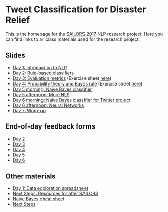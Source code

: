 # Tweet Classification for Disaster Relief

This is the homepage for the [SAILORS 2017](http://sailors.stanford.edu/) NLP research project. 
Here you can find links to all class materials used for the research project.

## Slides
* [Day 1: Introduction to NLP](https://docs.google.com/presentation/d/1ETVn3Zpqy7Cmv7LuqG-kJ2zwR7Yz8BQUMgnzTkC6fwY/edit?usp=sharing)
* [Day 2: Rule-based classifiers](https://docs.google.com/presentation/d/1aWweVcIf1XBHu8okf5k3d_KXqObxHHx9W_ljCdm2jyw/edit?usp=sharing)
* [Day 3: Evaluation metrics](https://docs.google.com/presentation/d/1nfideUIXIcslK9eLNrtxVGyaJG8KJlq1heI-A4YJn_w/edit?usp=sharing) (Exercise sheet [here](https://docs.google.com/document/d/1IyynNr2hVJY8LOzFEBKRXNJ71usqfPQuR81lrFjEcPc/edit?usp=sharing))
* [Day 4: Probability theory and Bayes rule](https://docs.google.com/presentation/d/1nOEo5AKcdwBjdhNLj1yP0CTw508H6I34BjU6yxRZ9ck/view) 
(Exercise sheet [here](https://docs.google.com/document/d/1u8pY6YicTEa3xZI6QxcPfrZ8A9mIJYxjA4iL6hpSB9c/edit?usp=sharing))
* [Day 5 morning: Naive Bayes classifier](https://docs.google.com/presentation/d/1EM6BmNpjo5QdymzkUUfWdwNxuIw-AZtzGjswcW-ioMY/edit?usp=sharing)
* [Day 5 afternoon: More NLP](https://docs.google.com/presentation/d/1biWvkfLANZWiwvePX7WWcKI5JNNMJ9XSewZDwyHmCC8/edit?usp=sharing)
* [Day 6 morning: Naive Bayes classifier for Twitter project](https://docs.google.com/presentation/d/1qIdeh8nYIOHztvkK5DfN-86VX9RHJiV7CAOKf7MbL8M/edit?usp=sharing)
* [Day 6 afternoon: Neural Networks](https://docs.google.com/presentation/d/1D23sp1JVwPbORXlnQ8D7fpePdxjNSuoGO0IfZLKT4zY/edit?usp=sharing)
* [Day 7: Wrap-up](https://docs.google.com/presentation/d/128LUceybBh4ORH04Wwe9MqFCWz-fDJVZ08CF1q9V9Ro/edit?usp=sharing)


## End-of-day feedback forms
* [Day 2](https://docs.google.com/forms/d/e/1FAIpQLSeAMNSPJGDPmf3ULEM0ZQ2vECLOV7CSdBOUg2hmFEcv3SB3UA/viewform?usp=sf_link)
* [Day 3](https://goo.gl/forms/pGjUsWqQLfgLnDNm1)
* [Day 4](https://docs.google.com/forms/d/e/1FAIpQLSeS-wkRL0znhCG9sEDMcqk9MB7V7my8M6ysXWK0RMu81WS1FA/viewform)
* [Day 5](https://goo.gl/forms/dVgZQBq1KS9QJR6a2)
* [Day 6](https://goo.gl/forms/WJ0P8hnjAClNmbuy1)

## Other materials
* [Day 1: Data exploration spreadsheet](https://docs.google.com/spreadsheets/d/1EC83i5jhi5TjQTT4XN0v4CScZcie9WloASPGSEdJ2mY/edit?usp=sharing)
* [Next Steps: Resources for after SAILORS](https://docs.google.com/document/d/1_byDijN6Mc0Gk7phL5e5dmVuhyMkkZDNoEsXXvnfzPw/edit?usp=sharing)
* [Naive Bayes cheat sheet](https://docs.google.com/document/d/1Z6WnbCQYtOsaoFAZc4VdXtCc9edGIlPBX9CulSwBVgo/edit)
* [Next Steps](https://docs.google.com/document/d/1_byDijN6Mc0Gk7phL5e5dmVuhyMkkZDNoEsXXvnfzPw/edit#)
